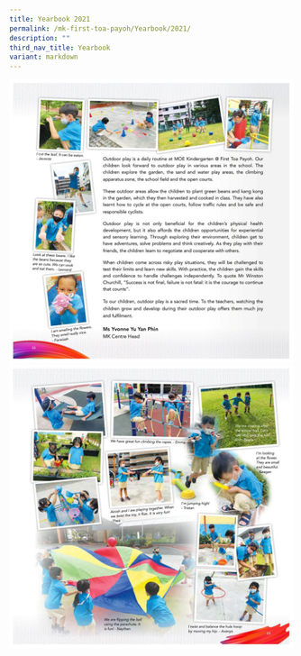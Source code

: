 ```yaml
---
title: Yearbook 2021
permalink: /mk-first-toa-payoh/Yearbook/2021/
description: ""
third_nav_title: Yearbook
variant: markdown
---
```

![](/images/MK@First%20Toa%20Payoh/MK%20Yearbook/2021/2021%20Year%20book%20MK_Page_1.jpg)
![](/images/MK@First%20Toa%20Payoh/MK%20Yearbook/2021/2021%20Year%20book%20MK_Page_2.jpg)
<br>